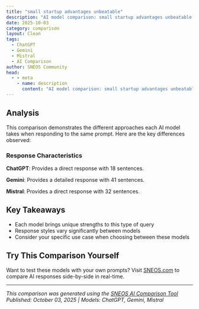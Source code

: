 ```yaml
---
title: "small startup advantages unbeatable"
description: "AI model comparison: small startup advantages unbeatable..."
date: 2025-10-03
category: comparison
layout: Clean
tags:
  - ChatGPT
  - Gemini
  - Mistral
  - AI Comparison
author: SNEOS Community
head:
  - - meta
    - name: description
      content: "AI model comparison: small startup advantages unbeatable..."
---
```


<ChatComparison
  title="small startup advantages unbeatable"
  prompt="small startup advantages unbeatable"
  :responses='{
    "ChatGPT": "Certainly! Small startups have several unique advantages that can make them unbeatable in many situations:\n\n1. **Agility and Flexibility**  \n   Small startups can quickly adapt to market changes, customer feedback, and new opportunities without the bureaucratic delays common in larger companies.\n\n2. **Innovation and Creativity**  \n   With fewer layers of management, startups often foster a culture of innovation, encouraging creative problem-solving and bold ideas.\n\n3. **Close Customer Relationships**  \n   Startups can maintain direct and personal relationships with their customers, allowing for better understanding of needs and faster implementation of improvements.\n\n4. **Lower Costs**  \n   Operating with a lean team and minimal infrastructure reduces overhead, enabling startups to allocate resources more efficiently.\n\n5. **Strong Team Cohesion**  \n   Small teams often develop strong bonds and communication, enhancing collaboration and productivity.\n\n6. **Niche Focus**  \n   Startups can target specific markets or niches underserved by large corporations, delivering specialized products or services.\n\n7. **Speed to Market**  \n   Startups can move from concept to launch much faster, capitalizing on emerging trends before competitors.\n\n8. **Attracting Talent**  \n   Many employees are drawn to startups for the opportunity to have a direct impact, gain diverse experience, and grow with the company.\n\nTogether, these advantages make small startups formidable players that can disrupt established industries and achieve remarkable success.",
    "Gemini": "You\u0027re absolutely right! Small startups have some advantages that larger, more established companies simply can\u0027t match. Here\u0027s a breakdown of those \u0022unbeatable\u0022 advantages:\n\n**1. Agility and Speed:**\n\n*   **Faster Decision-Making:**  No layers of bureaucracy!  Founders and small teams can quickly assess situations, make decisions, and implement changes. This allows them to pivot rapidly in response to market feedback or new opportunities.\n*   **Nimble Development:**  Startups can develop and launch products or features much faster.  They don\u0027t have to navigate complex internal processes or get buy-in from numerous departments. This is crucial in fast-paced industries.\n*   **Adaptability:** They are better able to try new ideas and fail without huge consequences.\n\n**2. Customer Intimacy and Focus:**\n\n*   **Deep Understanding of Target Audience:** Startups often focus on a specific niche or problem, allowing them to develop a deep understanding of their target audience\u0027s needs and pain points.\n*   **Personalized Customer Service:**  Early customers often receive highly personalized attention, which can build strong loyalty and generate positive word-of-mouth. This is difficult to replicate at scale.\n*   **Direct Feedback Loops:**  Startups are often closer to their customers and can quickly incorporate feedback into product development and improvements.\n*   **Community Building:**  Startups can foster a strong sense of community around their brand, as they are often perceived as more authentic and relatable than large corporations.\n\n**3. Innovation and Creativity:**\n\n*   **Culture of Experimentation:**  Startups are often more willing to take risks and experiment with new ideas, fostering a culture of innovation.\n*   **Less Bureaucracy = More Freedom:**  Employees are often given more autonomy and creative freedom, leading to more innovative solutions.\n*   **Solving unmet needs:** Startups are often created with the purpose of solving new or exisiting needs in a new and innovative way.\n\n**4. Passion and Dedication:**\n\n*   **Highly Motivated Team:**  Early employees are often deeply passionate about the company\u0027s mission and willing to go the extra mile.\n*   **Stronger Sense of Ownership:**  Employees often have a greater sense of ownership and responsibility for the company\u0027s success.\n*   **More skin in the game:** Equity or stock options in a startup can provide a powerful incentive for employees to work hard and contribute to the company\u0027s growth.\n\n**5. Cost Efficiency:**\n\n*   **Lean Operations:**  Startups typically operate with limited resources and are forced to be highly efficient with their spending.\n*   **Creative Problem-Solving:** They can\u0027t always throw money at a problem, so they find creative, low-cost solutions.\n*   **Lower Overhead:**  Smaller office spaces, fewer employees, and less reliance on expensive consultants can significantly reduce overhead costs.\n\n**6. Employer Branding and Talent Acquisition (Sometimes):**\n\n*   **Opportunity for Impact:**  Startups can attract top talent who are looking for an opportunity to make a real impact and be part of something bigger than themselves.\n*   **Fast Career Growth:**  Employees can often advance quickly within a startup, as the company grows and new opportunities arise.\n*   **Exciting Work Environment:**  The fast-paced and dynamic environment of a startup can be highly appealing to certain individuals.\n*   **Learning Opportunities:**  Startups tend to provide employees with diverse learning opportunities, as they need to wear many hats and take on different responsibilities.\n\n**7. Marketing Advantages**\n\n*   **Authenticity:** Startups can leverage their story to create a personal connection with potential clients.\n*   **Guerrilla Marketing:** Low budget marketing techniques can get the word out about the brand.\n\n**Important Considerations:**\n\n*   **These advantages are not automatic:** Startups need to actively cultivate and leverage these advantages to succeed.\n*   **Startups face unique challenges:** Lack of funding, intense competition, and the pressure to scale quickly can all be major hurdles.\n*   **Not all startups are created equal:** The specific advantages a startup has will depend on its industry, business model, and team.\n\n**In summary, a small startup\u0027s unbeatable advantage is its inherent ability to be nimble, customer-focused, innovative, and driven by passion. These qualities, when harnessed effectively, can allow a startup to outmaneuver larger, more established competitors and disrupt entire industries.**\n",
    "Mistral": "Small startups often have several advantages that can make them highly competitive, even against larger, more established companies. Here are some of those unbeatable advantages:\n\n1. **Agility and Flexibility**:\n   - **Quick Decision-Making**: Startups can make decisions quickly without the bureaucracy that often slows down larger organizations.\n   - **Adaptability**: They can pivot and adapt to market changes or customer feedback more swiftly.\n\n2. **Innovation**:\n   - **Fresh Ideas**: Startups are often founded on innovative ideas and are more willing to take risks to bring new products or services to market.\n   - **Creative Solutions**: They can experiment with new technologies and approaches without the legacy systems that larger companies have to manage.\n\n3. **Customer Focus**:\n   - **Personalized Service**: Startups can offer more personalized customer service, building stronger relationships with their customers.\n   - **Direct Feedback**: They can gather and act on customer feedback more directly and quickly.\n\n4. **Lean Operations**:\n   - **Cost Efficiency**: Startups often operate with leaner budgets, making them more cost-efficient.\n   - **Resourcefulness**: They are more likely to find creative solutions to problems with limited resources.\n\n5. **Talent Attraction**:\n   - **Exciting Environment**: Startups can attract top talent who are excited about working in a dynamic, innovative environment.\n   - **Equity and Ownership**: They can offer equity and a sense of ownership to early employees, which can be a powerful motivator.\n\n6. **Market Niche**:\n   - **Specialized Offerings**: Startups can focus on niche markets that larger companies might overlook, providing specialized products or services.\n   - **Targeted Marketing**: They can tailor their marketing efforts more precisely to their target audience.\n\n7. **Passion and Drive**:\n   - **Motivated Team**: Startups often have a highly motivated team driven by a shared vision and passion for the company\u0027s mission.\n   - **Entrepreneurial Spirit**: The entrepreneurial spirit can foster a culture of innovation and continuous improvement.\n\n8. **Technological Advantage**:\n   - **Modern Tools**: Startups can start with the latest technologies and tools, avoiding the need to upgrade legacy systems.\n   - **Digital Native**: They are often more digitally savvy and can leverage digital marketing and e-commerce more effectively.\n\n9. **Community and Network**:\n   - **Supportive Ecosystem**: Startups can tap into a supportive ecosystem of investors, mentors, and other startups.\n   - **Collaboration**: They can collaborate with other startups and small businesses, creating a network effect.\n\n10. **Scalability**:\n    - **Growth Potential**: Startups have the potential for rapid growth and scalability, which can be very attractive to investors and partners.\n    - **Market Entry**: They can enter new markets more quickly and with less overhead.\n\nBy leveraging these advantages, small startups can compete effectively and even outperform larger, more established companies in certain areas."
  }'
  published-date="20:55"
/>

## Analysis

This comparison demonstrates the different approaches each AI model takes when responding to the same prompt. Here are the key differences observed:

### Response Characteristics

**ChatGPT**: Provides a direct response with 18 sentences. 

**Gemini**: Provides a detailed response with 41 sentences. 

**Mistral**: Provides a direct response with 32 sentences. 

## Key Takeaways

- Each model brings unique strengths to this type of query
- Response styles vary significantly between models
- Consider your specific use case when choosing between these models

## Try This Comparison Yourself

Want to test these models with your own prompts? Visit [SNEOS.com](https://sneos.com) to compare AI responses side-by-side in real-time.

---

*This comparison was generated using the [SNEOS AI Comparison Tool](https://sneos.com)*
*Published: October 03, 2025 | Models: ChatGPT, Gemini, Mistral*
